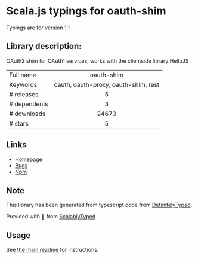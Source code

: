 
# Scala.js typings for oauth-shim

Typings are for version 1.1

## Library description:
OAuth2 shim for OAuth1 services, works with the clientside library HelloJS

|                    |                 |
| ------------------ | :-------------: |
| Full name          | oauth-shim |
| Keywords           | oauth, oauth-proxy, oauth-shim, rest |
| # releases         | 5 |
| # dependents       | 3 |
| # downloads        | 24673 |
| # stars            | 5 |

## Links
- [Homepage](https://github.com/MrSwitch/node-oauth-shim)
- [Bugs](https://github.com/MrSwitch/node-oauth-shim/issues)
- [Npm](https://www.npmjs.com/package/oauth-shim)
    


## Note
This library has been generated from typescript code from [DefinitelyTyped](https://definitelytyped.org).

Provided with :purple_heart: from [ScalablyTyped](https://github.com/oyvindberg/ScalablyTyped)

## Usage
See [the main readme](../../readme.md) for instructions.


